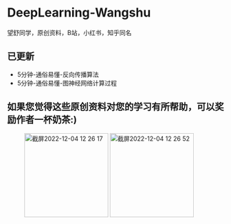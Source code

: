 # DeepLearning-Wangshu
望舒同学，原创资料，B站，小红书，知乎同名

## 已更新
- 5分钟-通俗易懂-反向传播算法
- 5分钟-通俗易懂-图神经网络计算过程



## 如果您觉得这些原创资料对您的学习有所帮助，可以奖励作者一杯奶茶:)


<figure class="half">
  <img width="195" alt="截屏2022-12-04 12 26 17" src="https://user-images.githubusercontent.com/37158421/205474489-5ac85cdc-ef1c-4e26-ba16-81de17c64ebf.png">
  <img width="195" alt="截屏2022-12-04 12 26 52" src="https://user-images.githubusercontent.com/37158421/205474490-202b0749-613d-416e-8d2e-3d6ac034e9e8.png">
</figure>
